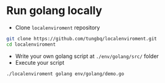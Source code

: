 # Run golang locally

- Clone `localenviroment` repository

```bash
git clone https://github.com/tungbq/localenviroment.git
cd localenviroment
```

- Write your own golang script at `./env/golang/src/` folder
- Execute your script

```bash
./localenviroment golang env/golang/demo.go
```
